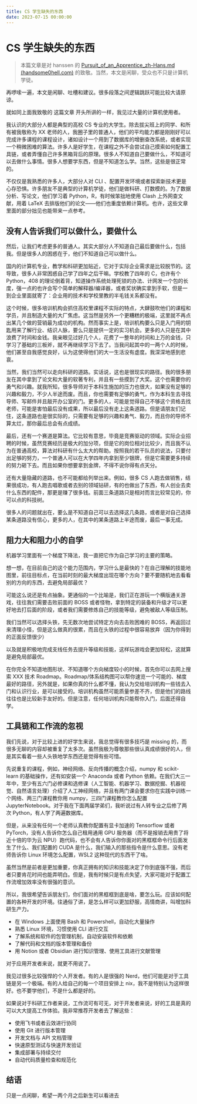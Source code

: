 ```yaml
---
title: CS 学生缺失的东西
date: 2023-07-15 00:00:00
---
```


# CS 学生缺失的东西

> 本篇文章是对 hanssen 的 [Pursuit_of_an_Apprentice_zh-Hans.md (handsome0hell.com)](https://blog.handsome0hell.com/articles/Pursuit_of_an_Apprentice_zh-Hans.md.html) 的致敬。当然，本文是闲聊，受众也不只是计算机学徒。

再啰嗦一遍，本文是闲聊、吐槽和建议。很多段落之间逻辑跳跃可能比较大请原谅。

就如同上面我致敬的 这篇文章 开头所讲的一样，我见过大量的计算机使用者。

我认识的大部分人都是典型的高校 CS 专业的大学生。除去拔尖班上的同学、和所有被我敬称为 XX 老师的人，我圈子里的普通人，他们的平均能力都是刚刚好可以完成许多课程的课程设计，诸如设计一个用到了数据库的增删查改系统，或者实现一个稍微困难的算法。许多人是好学生，在课程之外不会尝试自己摸索如何配置工具链，或者弄懂自己许多黑箱背后的原理。很多人不知道自己要做什么，不知道可以去做什么事情。很多人想要学东西，但是不知道怎么学。当然，这些是很正常的。

不仅仅是我熟悉的许多人，大部分人对 CLI 、配置开发环境或者探索新技术更是心存恐惧。许多朋友不是典型的计算机学徒，他们是做科研、打数模的。为了数据分析、写论文，他们学习着 Python，R，有时候笨拙地使用 Clash 上外网查文献，用着 LaTeX 去排版他们的论文——他们也重度依赖计算机。也许，这些文章里面的部分拙见也能带来一点参考。

## 没有人告诉我们可以做什么，要做什么

然后，让我们考虑更多的普通人。其实大部分人不知道自己最后要做什么，包括我。但是很多人的困惑在于，他们不知道自己可以做什么。

国内的计算机专业，教学和科研更加贴近，它对于实际企业需求是比较脱节的。这导致，很多人非常困惑自己学了四年之后干嘛。学校教了四年的 C，也许有个 Python，408 的理论倒着背，知道操作系统处理死锁的办法、计网发一个包的长度，强一点的也许会写个简单的解释器/编译器，或者奖状确实拿到手软，但是一到企业里面就寄了：企业用的技术和学校里教的半毛钱关系都没有。

这个时候，很多培训机构会抓住高校里课程不实际的特点，大肆鼓吹他们的课程和学员，并且制造大量的大厂焦虑。这当然是另外一个更糟糕的极端，这里就不再点出某几个做的营销最为成功的机构。然而事实上是，培训机构要么只是入门用的钥匙用来了解行业、结识人脉，要么只是提供一定的实习机会。更多的人只是在其中浪费了时间和金钱。我亲眼见过好几个人，花费了一整年的时间和上万的金钱，只学习了基础的三板斧，就不再继续学习下去了。当我问起其中的一两个人的时候，他们甚至自我感觉良好，认为这使得他们的大一生活没有虚度。我深深地感到悲哀。

当然，我们当然可以走向科研的道路。实话说，这也是很现实的路径。我的很多朋友在其中拿到了论文和大量的软著专利，并且有一些摸到了大奖。这个也需要你的勇气和兴趣。就我所知，很多导师对于本科生施加的压力也很大，如果没有足够的兴趣和毅力，不少人半途而废。而且，你也需要有足够的勇气，作为本科生去寻找导师、写邮件并且敲开办公室的门。更多的人，可能是觉得自己不够这个资格去找老师，可能是害怕最后没有成果，所以最后没有走上这条道路。但是请朋友们记住，这条道路也是很实际的，只需要有足够的兴趣和勇气、毅力，而且你的导师不算太烂，那你最后总会有点成绩。

最后，还有一个赛道是算法。它比较有意思，毕竟是竞赛驱动的领域。实际企业招聘的时候，虽然竞赛经历是极大的加分项，但是它的岗位相对比较少，而且我不认为在普通高校，算法对科研有什么太大的帮助。按照我的若干队员的说法，只要付出足够的努力，一个普通人可以在大学四年内拿到至少银牌，但是它需要更多持续的努力砸下去。而且如果你想要拿到金牌，不得不说你得有点天分。

还有大量隐藏的道路，也不可能都给列举出来。例如，很多 CS 人跑去做销售，结果很成功，有人跑去唱歌或者去别的领域钻研，有的也做出了东西，有人创业去卖什么东西的配件，那更是赚了很多钱。前面三条道路只是相对而言比较常见的，你可以点的科技树。

很多人的问题就出在，要么是不知道自己可以去选择这几条路，或者是对自己选择某条道路没有信心，更多的人，在其中的某条道路上半途而废，最后一事无成。

## 阻力大和阻力小的自学

机器学习里面有一个梯度下降法，我一直把它作为自己学习的主要的策略。

想一想，在目前自己的这个能力范围内，学习什么是最快的？在自己理解的技能地图里，前往目标点，在当前时刻的最大梯度出现在哪个方向？要不要随机地去看看别的方向的东西，去避免局部最优？

可能这么说还是有点抽象。更通俗的一个比喻是，我们正在游玩一个横版通关游戏，往往我们需要击败前面的 BOSS 或者怪物，拿到特定的装备和升级才可以更好地去打后面的阶段，或者我们需要修炼自己的技能等级，避免被敌人等级压制。

我们当然可以选择头铁，先无数次地尝试特定方向去击败困难的 BOSS，再返回过来清理小怪，但是这么做真的很累，而且在头铁的过程中很容易放弃（因为你得到的正面反馈很少）

以及就是积极地完成支线任务去提升等级和技能，这样玩游戏会更加轻松，这就算是避免局部最优。

在你完全不知道地图形状、不知道哪个方向梯度较小的时候，首先你可以去网上搜索 XXX 技术 Roadmap。Roadmap/体系结构图可以帮你速览一个可能的、梯度最好的路径，另外就是，如果你真的什么都不懂，我认为交给培训机构一些钱去入门和认识行业，是可以接受的。培训机构虽然可能质量参差不齐，但是他们的路线往往也是比较新手友好的。但是注意，任何培训机构只能帮你入门，后面还得自学。

## 工具链和工作流的忽视

我们先说，对于比较上进的好学生来说，我总觉得有很多技巧是 missing 的，而很多无聊的内容却被重复了太多次。虽然我极为尊敬那些很认真成绩很好的人，但是其实看着一些人头铁地学东西还是觉得有些可惜。

先说重复的课程，例如，神经网络、反向传播的概念介绍，numpy 和 scikit-learn 的基础操作，还有如安装一个 Anaconda 或者 Python 依赖。在我们大三一年中，至少有五六门必修课和选修课（人工智能、机器学习、数据挖掘、机器视觉、自然语言处理）介绍了人工神经网络，并且有两门课会要求你在实践中训练一个网络、两三门课程教你用 numpy，三四门课程教你怎么配置 JupyterNotebook。对于我在下面两届学弟们，我听说过有人转专业之后修了两次 Python，有人学了两遍数据库。

但是，从来没有任何一个老师认真教你配置有显卡加速的 Tensorflow 或者 PyTorch，没有人告诉你怎么自己租用通用 GPU 服务器（而不是报销去用贵了将近十倍的华为云 NPU）跑代码，也不会有人告诉你你面对的黑框框命令行后面发生了什么、我们配置的 CUDA 是什么，我们输入的那些指令是什么意思。没有老师告诉你 Linux 环境怎么配置，WSL2 这种现代的东西干了啥。

虽然当然是前者是更加重要，你真正拥有的知识和技能决定了你到底强不强，而后者只要肯花时间也能弄明白。但是，我有时候只是有点失望，大家可能对于配置工作流增加效率没有很强的意识。

所以，我很希望告诉朋友们，你们面对的黑框框到底是啥，要怎么玩。应该如何配置的各种开发的环境。往通俗了讲，是怎么样可以更加舒服，高情商讲，叫增加科研生产力。

- 在 Windows 上面使用 Bash 和 Powershell，自动化大量操作
- 熟悉 Linux 环境，习惯使用 CLI 进行交互
- 了解系统和软件的包管理机制，自动安装软件和依赖
- 了解代码和文档的版本管理和备份
- 用 Notion 或者 Obsidian 进行知识管理、使用工具进行文献管理

对于应用开发者来说，就更不用说了。

我见过很多比较强悍的个人开发者。有的人是很强的 Nerd，他们可能是对于工具链是另一个极端。有的人给自己的每一个项目安排上 nix，我不是特别认为这样很好。也不要学他们，不是什么都是好的。

如果说对于科研工作者来说，工作流可有可无，对于开发者来说，好的工具是真的可以大大提高工作体验。我非常推荐开发者去了解这些：

- 使用飞书或者云效进行协同
- 使用 Git 进行版本管理
- 开发文档与 API 文档管理
- 快速原型测试与快速开发验证
- 集成部署与持续交付
- 自动代码质量检查和规范化

## 结语

只是一点闲聊，希望一两个月之后新生可以看进去
